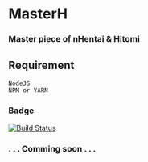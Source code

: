 # MasterH

### Master piece of nHentai & Hitomi

## Requirement

```
NodeJS
NPM or YARN
```

### Badge

[![Build Status](https://travis-ci.org/t6tg/h.svg?branch=master)](https://travis-ci.org/t6tg/h)

### . . . Comming soon . . .
